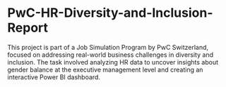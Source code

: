 # PwC-HR-Diversity-and-Inclusion-Report
This project is part of a Job Simulation Program by PwC Switzerland, focused on addressing real-world business challenges in diversity and inclusion. The task involved analyzing HR data to uncover insights about gender balance at the executive management level and creating an interactive Power BI dashboard.

